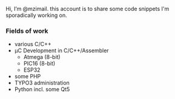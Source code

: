 Hi, I’m @mzimail.
this account is to share some code snippets I'm sporadically working on.

### Fields of work
- various C/C++
- µC Development in C/C++/Assembler
  - Atmega (8-bit)
  - PIC16 (8-bit)
  - ESP32
- some PHP
- TYPO3 administration
- Python incl. some Qt5

<!---
mzimail/mzimail is a ✨ special ✨ repository because its `README.md` (this file) appears on your GitHub profile.
You can click the Preview link to take a look at your changes.
--->
